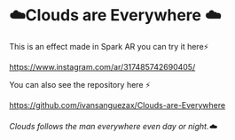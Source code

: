 # ☁️Clouds are Everywhere ☁️

This is an effect made in Spark AR you can try it here⚡️

https://www.instagram.com/ar/317485742690405/

You can also see the repository here ⚡️

https://github.com/ivansanguezax/Clouds-are-Everywhere

###### Clouds follows the man everywhere even day or night.☁️
